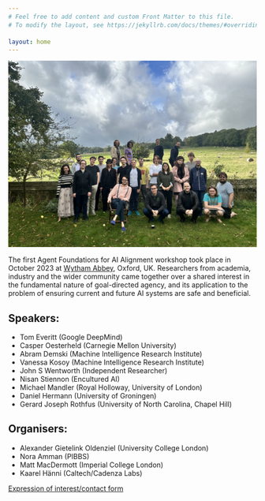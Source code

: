 ```yaml
---
# Feel free to add content and custom Front Matter to this file.
# To modify the layout, see https://jekyllrb.com/docs/themes/#overriding-theme-defaults

layout: home
---
```


![The attendees of the workshop](/images/homepagepic.jpg)


The first Agent Foundations for AI Alignment workshop took place in October 2023 at [Wytham Abbey](https://www.wythamabbey.org/), Oxford, UK. Researchers from academia, industry and the wider community came together over a shared interest in the fundamental nature of goal-directed agency, and its application to the problem of ensuring current and future AI systems are safe and beneficial.

## Speakers:

* Tom Everitt (Google DeepMind)
* Casper Oesterheld (Carnegie Mellon University)
* Abram Demski (Machine Intelligence Research Institute)
* Vanessa Kosoy (Machine Intelligence Research Institute)
* John S Wentworth (Independent Researcher)
* Nisan Stiennon (Encultured AI)
* Michael Mandler (Royal Holloway, University of London)
* Daniel Hermann (University of Groningen)
* Gerard Joseph Rothfus (University of North Carolina, Chapel Hill)

## Organisers:
* Alexander Gietelink Oldenziel (University College London) 
* Nora Amman (PIBBS)
* Matt MacDermott (Imperial College London) 
* Kaarel Hänni (Caltech/Cadenza Labs)

[Expression of interest/contact form](https://docs.google.com/forms/d/e/1FAIpQLSfNMcqdz8ltAjzgZxmH-XTpT4JfLl2QlivP-9EY7x-jIlvq7w/viewform?usp=sf_link)
